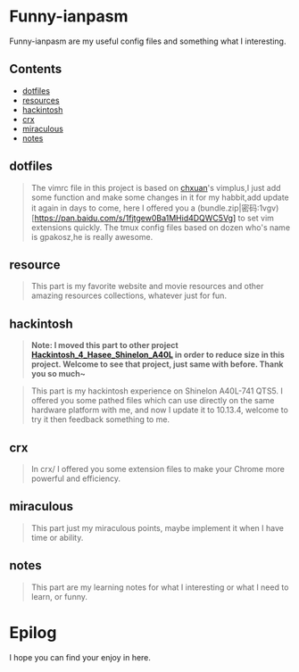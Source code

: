 # Funny-ianpasm

Funny-ianpasm are my useful config files and something what I interesting.

## Contents

* [dotfiles](/dotfiles)
* [resources](/resources)
* [hackintosh](/hackintosh)
* [crx](/crx)
* [miraculous](/miraculous)
* [notes](/notes)


## dotfiles

> The vimrc file in this project is based on [chxuan](https://github.com/chxuan)'s vimplus,I just add some function and make some changes in it for my habbit,add update it again in days to come, here I offered you a (bundle.zip|密码:1vgv)[https://pan.baidu.com/s/1fjtgew0Ba1MHid4DQWC5Vg] to set vim extensions quickly. The tmux config files based on dozen who's name is gpakosz,he is really awesome.



## resource

> This part is my favorite website and movie resources and other amazing resources collections, whatever just for fun.



## hackintosh

> **Note: I moved this part to other project [Hackintosh_4_Hasee_Shinelon_A40L](https://github.com/i0Ek3/Hackintosh_4_Hasee_Shinelon_A40L) in order to reduce size in this project. Welcome to see that project, just same with before. Thank you so much~**

> This part is my hackintosh experience on Shinelon A40L-741 QTS5. I offered you some pathed files which can use directly on the same hardware platform with me, and now I update it to 10.13.4, welcome to try it then feedback something to me.




## crx

> In crx/ I offered you some extension files to make your Chrome more powerful and efficiency.



## miraculous

> This part just my miraculous points, maybe implement it when I have time or ability.



## notes

> This part are my learning notes for what I interesting or what I need to learn, or funny.




# Epilog

I hope you can find your enjoy in here.



